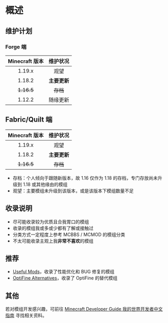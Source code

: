 # 概述

## 维护计划

### Forge 端

| Minecraft 版本 |   维护状况   |
| :------------: | :----------: |
|     1.19.x     |     观望     |
|     1.18.2     | **主要更新** |
|   ~~1.16.5~~   |   ~~存档~~   |
|     1.12.2     |   随缘更新   |

## Fabric/Quilt 端

| Minecraft 版本 |   维护状况   |
| :------------: | :----------: |
|     1.19.x     |     观望     |
|     1.18.2     | **主要更新** |
|   ~~1.16.5~~   |   ~~存档~~   |

- 存档：个人倾向于跟随新版本，故 1.16 仅作为 1.18 的存档，专门存放尚未升级到 1.18 或其他缘由的模组
- 观望：主要模组未升级到该版本，或是该版本下模组数量不足

## 收录说明

- 尽可能收录较为优质且合我胃口的模组
- 收录的模组我或多或少都有了解或接触过
- 分类方式一定程度上参考 MCBBS / MCMOD 的模组分类
- 不太可能收录主观上我**非常不喜欢**的模组

## 推荐

- [Useful Mods](https://github.com/NordicGamerFE/usefulmods)，收录了性能优化和 BUG 修复的模组
- [OptiFine Alternatives](https://lambdaurora.dev/optifine_alternatives)，收录了 OptiFine 的替代模组

## 其他

若对模组开发感兴趣，可前往 [Minecraft Developer Guide 我的世界开发者中文指南](https://github.com/Mouse0w0/MinecraftDeveloperGuide) 寻找相关资料。
